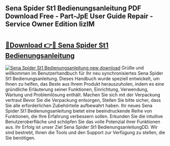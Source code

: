 ## Sena Spider St1 Bedienungsanleitung PDF Download Free - Part-JpE User Guide Repair - Service Owner Edition IizlM

# <h2><a href="http://df1x46.blite.top/?on=Sena+Spider+St1+Bedienungsanleitung">🔗Download 👉🔴 Sena Spider St1 Bedienungsanleitung</a></h2>

[![Sena Spider St1 Bedienungsanleitung new download](https://i.imgur.com/lujVjoI.png)](http://df1x46.blite.top/?on=Sena+Spider+St1+Bedienungsanleitung)
Grüße und willkommen im Benutzerhandbuch für Ihr neu synchronisiertes Sena Spider St1 Bedienungsanleitung. Dieses Handbuch wurde speziell entwickelt, um Ihnen zu helfen, das Beste aus Ihrem Produkt herauszuholen, indem es eine gründliche Erläuterung seiner Funktionen, Einrichtung, Verwendung, Wartung und Problemlösung enthält. Machen Sie sich mit der Verpackung vertraut Bevor Sie die Verpackung entsorgen, Stellen Sie bitte sicher, dass Sie alle erforderlichen Zubehörteile aufbewahrt haben. Ihr neues Sena Spider St1 Bedienungsanleitung bietet eine beeindruckende Reihe von Funktionen, die Ihre Erfahrung verbessern sollen. Erkunden Sie die intuitive Benutzeroberfläche und schöpfen Sie das volle Potenzial ihrer Funktionen aus. Ihr Erfolg ist unser Ziel Sena Spider St1 BedienungsanleitungDD. Wir sind bestrebt, Ihnen die Tools und den Support zur Verfügung zu stellen, die Sie benötigen.
